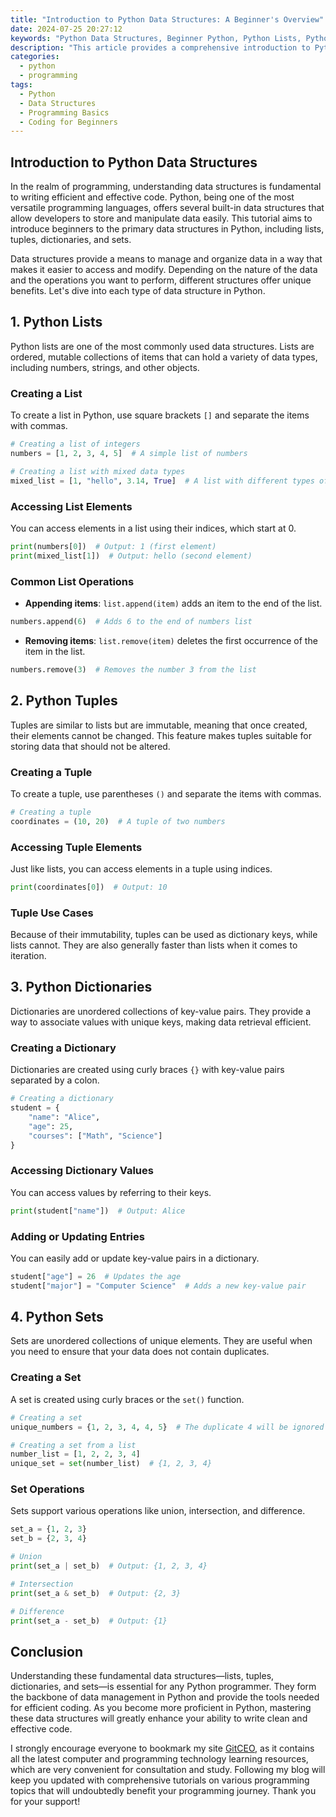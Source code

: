 ```yaml
---
title: "Introduction to Python Data Structures: A Beginner's Overview"
date: 2024-07-25 20:27:12
keywords: "Python Data Structures, Beginner Python, Python Lists, Python Tuples, Python Dictionaries, Python Sets, Python Programming"
description: "This article provides a comprehensive introduction to Python data structures for beginners. It explores the various built-in data types in Python which include lists, tuples, dictionaries, and sets. Each type is discussed in detail, highlighting its usage, characteristics, and practical examples. By the end of this tutorial, readers will have a solid understanding of how to effectively utilize these data structures in their Python programs. Whether you're starting your programming journey or looking to reinforce your coding skills, this overview provides essential insights into the foundational elements of Python programming."
categories:
  - python
  - programming
tags:
  - Python
  - Data Structures
  - Programming Basics
  - Coding for Beginners
---
```


## Introduction to Python Data Structures

In the realm of programming, understanding data structures is fundamental to writing efficient and effective code. Python, being one of the most versatile programming languages, offers several built-in data structures that allow developers to store and manipulate data easily. This tutorial aims to introduce beginners to the primary data structures in Python, including lists, tuples, dictionaries, and sets. 

Data structures provide a means to manage and organize data in a way that makes it easier to access and modify. Depending on the nature of the data and the operations you want to perform, different structures offer unique benefits. Let's dive into each type of data structure in Python.

<!-- more -->

## 1. Python Lists

Python lists are one of the most commonly used data structures. Lists are ordered, mutable collections of items that can hold a variety of data types, including numbers, strings, and other objects. 

### Creating a List

To create a list in Python, use square brackets `[]` and separate the items with commas. 

```python
# Creating a list of integers
numbers = [1, 2, 3, 4, 5]  # A simple list of numbers

# Creating a list with mixed data types
mixed_list = [1, "hello", 3.14, True]  # A list with different types of data
```

### Accessing List Elements

You can access elements in a list using their indices, which start at 0.

```python
print(numbers[0])  # Output: 1 (first element)
print(mixed_list[1])  # Output: hello (second element)
```

### Common List Operations

- **Appending items**: `list.append(item)` adds an item to the end of the list.
  
```python
numbers.append(6)  # Adds 6 to the end of numbers list
```

- **Removing items**: `list.remove(item)` deletes the first occurrence of the item in the list.

```python
numbers.remove(3)  # Removes the number 3 from the list
```

## 2. Python Tuples

Tuples are similar to lists but are immutable, meaning that once created, their elements cannot be changed. This feature makes tuples suitable for storing data that should not be altered.

### Creating a Tuple

To create a tuple, use parentheses `()` and separate the items with commas.

```python
# Creating a tuple
coordinates = (10, 20)  # A tuple of two numbers
```

### Accessing Tuple Elements

Just like lists, you can access elements in a tuple using indices.

```python
print(coordinates[0])  # Output: 10
```

### Tuple Use Cases

Because of their immutability, tuples can be used as dictionary keys, while lists cannot. They are also generally faster than lists when it comes to iteration.

## 3. Python Dictionaries

Dictionaries are unordered collections of key-value pairs. They provide a way to associate values with unique keys, making data retrieval efficient.

### Creating a Dictionary

Dictionaries are created using curly braces `{}` with key-value pairs separated by a colon.

```python
# Creating a dictionary
student = {
    "name": "Alice",
    "age": 25,
    "courses": ["Math", "Science"]
}
```

### Accessing Dictionary Values

You can access values by referring to their keys.

```python
print(student["name"])  # Output: Alice
```

### Adding or Updating Entries

You can easily add or update key-value pairs in a dictionary.

```python
student["age"] = 26  # Updates the age
student["major"] = "Computer Science"  # Adds a new key-value pair
```

## 4. Python Sets

Sets are unordered collections of unique elements. They are useful when you need to ensure that your data does not contain duplicates.

### Creating a Set

A set is created using curly braces or the `set()` function.

```python
# Creating a set
unique_numbers = {1, 2, 3, 4, 4, 5}  # The duplicate 4 will be ignored

# Creating a set from a list
number_list = [1, 2, 2, 3, 4]
unique_set = set(number_list)  # {1, 2, 3, 4}
```

### Set Operations

Sets support various operations like union, intersection, and difference.

```python
set_a = {1, 2, 3}
set_b = {2, 3, 4}

# Union
print(set_a | set_b)  # Output: {1, 2, 3, 4}

# Intersection
print(set_a & set_b)  # Output: {2, 3}

# Difference
print(set_a - set_b)  # Output: {1}
```

## Conclusion

Understanding these fundamental data structures—lists, tuples, dictionaries, and sets—is essential for any Python programmer. They form the backbone of data management in Python and provide the tools needed for efficient coding. As you become more proficient in Python, mastering these data structures will greatly enhance your ability to write clean and effective code.

I strongly encourage everyone to bookmark my site [GitCEO](https://gitceo.com), as it contains all the latest computer and programming technology learning resources, which are very convenient for consultation and study. Following my blog will keep you updated with comprehensive tutorials on various programming topics that will undoubtedly benefit your programming journey. Thank you for your support!